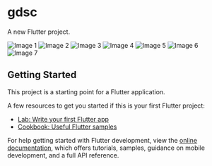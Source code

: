 # gdsc

A new Flutter project.

![Image 1](images/WhatsApp%20Image%202023-09-10%20at%202.53.59%20PM%20(1).jpeg)
![Image 2](images/WhatsApp%20Image%202023-09-10%20at%202.53.59%20PM.jpeg)
![Image 3](images/WhatsApp%20Image%202023-09-10%20at%202.53.18%20PM.jpeg)
![Image 4](images/WhatsApp%20Image%202023-09-10%20at%202.53.17%20PM%20(3).jpeg)
![Image 5](images/WhatsApp%20Image%202023-09-10%20at%202.53.17%20PM%20(2).jpeg)
![Image 6](images/WhatsApp%20Image%202023-09-10%20at%202.53.17%20PM%20(1).jpeg)
![Image 7](images/WhatsApp%20Image%202023-09-10%20at%202.53.17%20PM.jpeg)


## Getting Started

This project is a starting point for a Flutter application.

A few resources to get you started if this is your first Flutter project:

- [Lab: Write your first Flutter app](https://docs.flutter.dev/get-started/codelab)
- [Cookbook: Useful Flutter samples](https://docs.flutter.dev/cookbook)

For help getting started with Flutter development, view the
[online documentation](https://docs.flutter.dev/), which offers tutorials,
samples, guidance on mobile development, and a full API reference.
